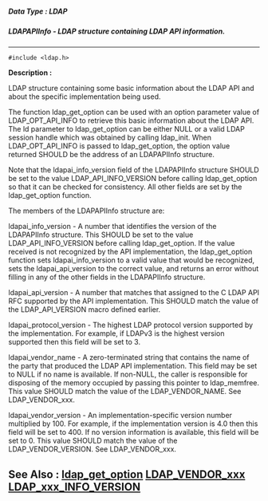 ##### Data Type : LDAP
##### LDAPAPIInfo - LDAP structure containing LDAP API information.
---
```
#include <ldap.h>
```
**Description :**

LDAP structure containing some basic information about the LDAP API and about 
the specific implementation being used.

The function ldap_get_option can be used with an option parameter value of 
LDAP_OPT_API_INFO to retrieve this basic information about the LDAP API.  The 
ld parameter to ldap_get_option can be either NULL or a valid LDAP session 
handle which was obtained by calling ldap_init.  When LDAP_OPT_API_INFO is 
passed to ldap_get_option, the option value returned SHOULD be the address of 
an LDAPAPIInfo structure.

Note that the ldapai_info_version field of the LDAPAPIInfo structure SHOULD be 
set to the value LDAP_API_INFO_VERSION before calling ldap_get_option so that 
it can be checked for consistency.  All other fields are set by the 
ldap_get_option function.

The members of the LDAPAPIInfo structure are:

ldapai_info_version  - A number that identifies the version of the LDAPAPIInfo 
structure.  This SHOULD be set to the value LDAP_API_INFO_VERSION before 
calling ldap_get_option.  If the value received is not recognized by the API 
implementation, the ldap_get_option function sets ldapai_info_version to a 
valid value that would be recognized, sets the ldapai_api_version to the 
correct value, and returns an error without filling in any of the other fields 
in the LDAPAPIInfo structure.

ldapai_api_version  - A number that matches that assigned to the C LDAP API RFC 
supported by the API implementation.  This SHOULD match the value of the 
LDAP_API_VERSION macro defined earlier.

ldapai_protocol_version - The highest LDAP protocol version supported by the 
implementation.  For example, if LDAPv3 is the highest version supported then 
this field will be set to 3.

ldapai_vendor_name - A zero-terminated string that contains the name of the 
party that produced the LDAP API implementation.  This field may be set to NULL 
if no name is available.  If non-NULL, the caller  is responsible for disposing 
of the memory occupied by passing this pointer to ldap_memfree.
This value SHOULD match the value of the LDAP_VENDOR_NAME.  See LDAP_VENDOR_xxx.

ldapai_vendor_version - An implementation-specific version number multiplied by 
100.  For example, if the implementation version is 4.0 then this field will be 
set to 400.  If no version information is available, this field will be set to 
0.  This value SHOULD match the value of the LDAP_VENDOR_VERSION.  See 
LDAP_VENDOR_xxx.

**See Also :**
[ldap_get_option](/domino-c-api-docs/reference/Func/ldap_get_option)
[LDAP_VENDOR_xxx](/domino-c-api-docs/reference/Symb/LDAP_VENDOR_xxx)
[LDAP_xxx_INFO_VERSION](/domino-c-api-docs/reference/Symb/LDAP_xxx_INFO_VERSION)
---
